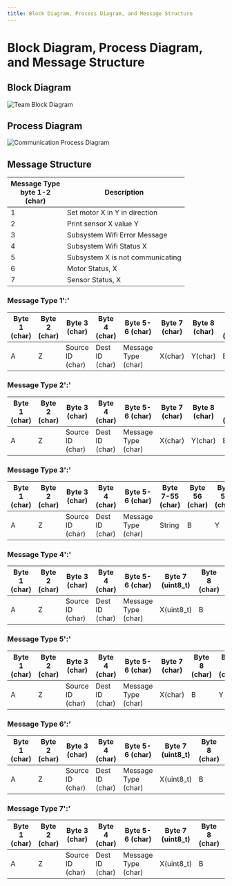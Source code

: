```yaml
---
title: Block Diagram, Process Diagram, and Message Structure
---
```


# Block Diagram, Process Diagram, and Message Structure

## Block Diagram

![Team Block Diagram]()

## Process Diagram

![Communication Process Diagram]()

## Message Structure

| Message Type <br /> byte 1-2 <br /> (char)            | Description |
| --------------------------------------------- | ----------- |
|1                                              | Set motor X in Y in direction |
|2                                              | Print sensor X value Y |
|3                                              | Subsystem Wifi Error Message |
|4                                              | Subsystem Wifi Status X |
|5                                              | Subsystem X is not communicating |
|6                                              | Motor Status, X |
|7                                              | Sensor Status, X |

### Message Type 1':'

| Byte 1 (char) | Byte 2 (char) | Byte 3 (char) | Byte 4 (char) | Byte 5-6 (char) | Byte 7 (char) | Byte 8 (char) | Byte 9 (char) | Byte 10 (char) |
| --------------| ------------- | ------------- | ------------- | ------------- | --------------- | ---------------- | -------------- | ------------ |
| A | Z | Source ID (char)| Dest ID (char)| Message Type (char)|  X(char) | Y(char) | B | Y |

### Message Type 2':'

| Byte 1 (char) | Byte 2 (char) | Byte 3 (char) | Byte 4 (char) | Byte 5-6 (char) | Byte 7 (char) | Byte 8 (char) | Byte 9 (char) | Byte 10 (char) |
| --------------| ------------- | ------------- | ------------- | ------------- | --------------- | ---------------- | -------------- | ------------ |
| A | Z | Source ID (char)| Dest ID (char)| Message Type (char)| X(char) | Y(char) | B | Y |

### Message Type 3':'

| Byte 1 (char) | Byte 2 (char) | Byte 3 (char) | Byte 4 (char) | Byte 5-6 (char) | Byte 7-55 (char) | Byte 56 (char) | Byte 57 (char) |
| --------------| ------------- | ------------- | ------------- | --------------- | ---------------- | -------------- | --------- |
| A | Z | Source ID (char)| Dest ID (char)| Message Type (char)| String | B | Y |

### Message Type 4':'

| Byte 1 (char) | Byte 2 (char) | Byte 3 (char) | Byte 4 (char) | Byte 5-6 (char) | Byte 7 (uint8_t) | Byte 8 (char) | Byte 9 (char) |
| --------------| ------------- | ------------- | ------------- | --------------- | ---------------- | -------------- | --------- |
| A | Z | Source ID (char)| Dest ID (char)| Message Type (char)| X(uint8_t) | B | Y |

### Message Type 5':'

| Byte 1 (char) | Byte 2 (char) | Byte 3 (char) | Byte 4 (char) | Byte 5-6 (char) | Byte 7 (char) | Byte 8 (char) | Byte 9 (char) |
| --------------| ------------- | ------------- | ------------- | --------------- | ---------------- | -------------- | --------- |
| A | Z | Source ID (char)| Dest ID (char)| Message Type (char)|  X(char) | B | Y |

### Message Type 6':'

| Byte 1 (char) | Byte 2 (char) | Byte 3 (char) | Byte 4 (char) | Byte 5-6 (char) | Byte 7 (uint8_t) | Byte 8 (char) | Byte 9 (char) |
| --------------| ------------- | ------------- | ------------- | --------------- | ---------------- | -------------- | --------- |
| A | Z | Source ID (char)| Dest ID (char)| Message Type (char)| X(uint8_t) | B | Y |

### Message Type 7':'

| Byte 1 (char) | Byte 2 (char) | Byte 3 (char) | Byte 4 (char) | Byte 5-6 (char) | Byte 7 (uint8_t) | Byte 8 (char) | Byte 9 (char) |
| --------------| ------------- | ------------- | ------------- | --------------- | ---------------- | -------------- | --------- |
| A | Z | Source ID (char)| Dest ID (char)| Message Type (char)| X(uint8_t) | B | Y |
